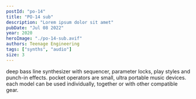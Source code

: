```yaml
---
postId: "po-14"
title: "PO-14 sub"
description: "Lorem ipsum dolor sit amet"
pubDate: "Jul 08 2022"
year: 2020
heroImage: "./po-14-sub.avif"
authors: Teenage Engineering
tags: ["synths", "audio"]
size: 3
---
```


deep bass line synthesizer with sequencer, parameter locks, play styles and punch-in effects.
pocket operators are small, ultra portable music devices. each model can be used individually, together or with other compatible gear.
